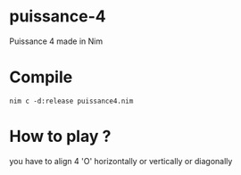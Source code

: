 # puissance-4
Puissance 4 made in Nim
# Compile
`nim c -d:release puissance4.nim`
# How to play ?
you have to align 4 'O' horizontally or vertically or diagonally
